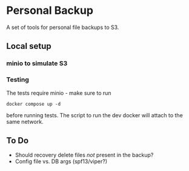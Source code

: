 # Personal Backup

A set of tools for personal file backups to S3.

## Local setup

### minio to simulate S3

### Testing

The tests require minio - make sure to run

```
docker compose up -d
```

before running tests. The script to run the dev docker will attach to the same network.

## To Do

- Should recovery delete files _not_ present in the backup?
- Config file vs. DB args (spf13/viper?)
